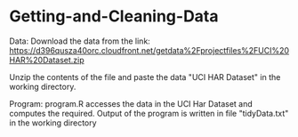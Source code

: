 Getting-and-Cleaning-Data
=========================

Data:
Download the data from the link: https://d396qusza40orc.cloudfront.net/getdata%2Fprojectfiles%2FUCI%20HAR%20Dataset.zip 

Unzip the contents of the file and paste the data "UCI HAR Dataset" in the working directory.

Program:
program.R accesses the data in the UCI Har Dataset and computes the required.
Output of the program is written in file "tidyData.txt" in the working directory

